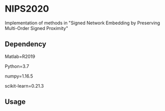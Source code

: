 # NIPS2020
Implementation of methods in "Signed Network Embedding by Preserving Multi-Order Signed Proximity"

## Dependency
Matlab=R2019

Python=3.7

numpy=1.16.5

scikit-learn=0.21.3

## Usage
